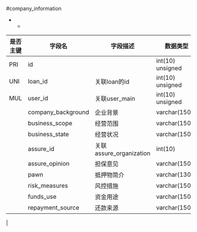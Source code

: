 #company_information
* -
 
|是否主键	|字段名	|字段描述	|数据类型	|可空	|缺省	|
| --------|-----|-----|-----|-----|-----|
|PRI|id||int(10) unsigned|NO||
|UNI|loan_id|关联loan的id|int(10) unsigned|NO||
|MUL|user_id|关联user_main|int(10) unsigned|NO||
||company_background|企业背景|varchar(1500)|YES||
||business_scope|经营范围|varchar(1500)|YES||
||business_state|经营状况|varchar(1500)|YES||
||assure_id|关联assure_organization|int(10)|YES||
||assure_opinion|担保意见|varchar(1500)|YES||
||pawn|抵押物简介|varchar(1300)|YES||
||risk_measures|风控措施|varchar(1500)|YES||
||funds_use|资金用途|varchar(1500)|YES||
||repayment_source|还款来源|varchar(1500)|YES||
|
